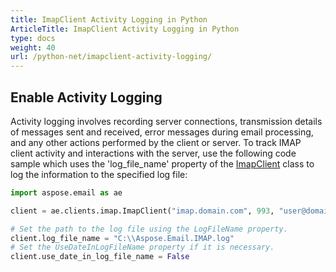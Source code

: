 ```yaml
---
title: ImapClient Activity Logging in Python
ArticleTitle: ImapClient Activity Logging in Python
type: docs
weight: 40
url: /python-net/imapclient-activity-logging/
---
```



## **Enable Activity Logging**

Activity logging involves recording server connections, transmission details of messages sent and received, error messages during email processing, and any other actions performed by the client or server. To track IMAP client activity and interactions with the server, use the following code sample which uses the 'log_file_name' property of the [ImapClient](https://reference.aspose.com/email/python-net/aspose.email.clients.imap/imapclient/#imapclient-class) class to log the information to the specified log file:

```py
import aspose.email as ae

client = ae.clients.imap.ImapClient("imap.domain.com", 993, "user@domain.com", "pwd", ae.clients.SecurityOptions.SSL_IMPLICIT)

# Set the path to the log file using the LogFileName property.
client.log_file_name = "C:\\Aspose.Email.IMAP.log"
# Set the UseDateInLogFileName property if it is necessary.
client.use_date_in_log_file_name = False
```
